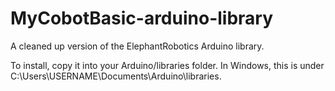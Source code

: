 # MyCobotBasic-arduino-library

A cleaned up version of the ElephantRobotics Arduino library.

To install, copy it into your Arduino/libraries folder. In Windows, this is under C:\Users\USERNAME\Documents\Arduino\libraries.
